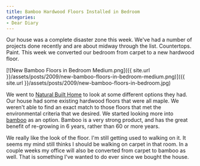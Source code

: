 ```yaml
---
title: Bamboo Hardwood Floors Installed in Bedroom
categories:
- Dear Diary
---
```


Our house was a complete disaster zone this week. We've had a number of projects done recently and are about midway through the list. Countertops. Paint. This week we converted our bedroom from carpet to a new hardwood floor.

[![New Bamboo Floors in Bedroom Medium.png]({{ site.url }}/assets/posts/2009/new-bamboo-floors-in-bedroom-medium.png)]({{ site.url }}/assets/posts/2009/new-bamboo-floors-in-bedroom.jpg)

We went to [Natural Built Home](http://www.naturalbuilthome.com/) to look at some different options they had. Our house had some existing hardwood floors that were all maple. We weren't able to find an exact match to those floors that met the environmental criteria that we desired. We started looking more into [bamboo](http://www.naturalbuilthome.com/products/14-bamboo) as an option. Bamboo is a very strong product, and has the great benefit of re-growing in 6 years, rather than 60 or more years.

We really like the look of the floor. I'm still getting used to walking on it. It seems my mind still thinks I should be walking on carpet in that room. In a couple weeks my office will also be converted from carpet to bamboo as well. That is something I've wanted to do ever since we bought the house.
